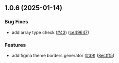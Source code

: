 

## 1.0.6 (2025-01-14)


### Bug Fixes


* add array type check ([#43](https://github.com/atls/figma/issues/43)) ([ce49647](https://github.com/atls/figma/commit/ce4964798481299934960932549c0da156885d3a))

### Features


* add figma theme borders generator ([#39](https://github.com/atls/figma/issues/39)) ([8ecfff5](https://github.com/atls/figma/commit/8ecfff5b520eae88252726b1ac373d8b53ff6c37))


